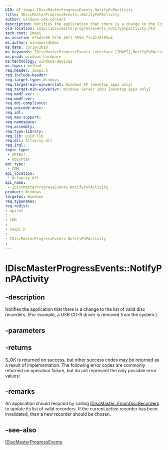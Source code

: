 ```yaml
---
UID: NF:imapi.IDiscMasterProgressEvents.NotifyPnPActivity
title: IDiscMasterProgressEvents::NotifyPnPActivity
author: windows-sdk-content
description: Notifies the application that there is a change to the list of valid disc recorders. (For example, a USB CD-R driver is removed from the system.).
old-location: imapi\idiscmasterprogressevents_notifypnpactivity.htm
tech.root: imapi
ms.assetid: d2b41e86-2f1b-46f1-955d-7fc42f8189a4
ms.author: windowssdkdev
ms.date: 10/19/2018
ms.keywords: IDiscMasterProgressEvents interface [IMAPI],NotifyPnPActivity method, IDiscMasterProgressEvents.NotifyPnPActivity, IDiscMasterProgressEvents::NotifyPnPActivity, NotifyPnPActivity, NotifyPnPActivity method [IMAPI], NotifyPnPActivity method [IMAPI],IDiscMasterProgressEvents interface, _win32_idiscmasterprogressevents_notifypnpactivity, base.idiscmasterprogressevents_notifypnpactivity, imapi.idiscmasterprogressevents_notifypnpactivity, imapi/IDiscMasterProgressEvents::NotifyPnPActivity
ms.prod: windows-hardware
ms.technology: windows-devices
ms.topic: method
req.header: imapi.h
req.include-header: 
req.target-type: Windows
req.target-min-winverclnt: Windows XP [desktop apps only]
req.target-min-winversvr: Windows Server 2003 [desktop apps only]
req.kmdf-ver: 
req.umdf-ver: 
req.ddi-compliance: 
req.unicode-ansi: 
req.idl: 
req.max-support: 
req.namespace: 
req.assembly: 
req.type-library: 
req.lib: Uuid.lib
req.dll: Actxprxy.dll
req.irql: 
topic_type:
 - APIRef
 - kbSyntax
api_type:
 - COM
api_location:
 - Actxprxy.dll
api_name:
 - IDiscMasterProgressEvents.NotifyPnPActivity
product: Windows
targetos: Windows
req.typenames: 
req.redist: 
- apiref
: 
- COM
: 
- imapi.h
: 
- IDiscMasterProgressEvents.NotifyPnPActivity
: 
---
```


# IDiscMasterProgressEvents::NotifyPnPActivity


## -description


Notifies the application that there is a change to the list of valid disc recorders. (For example, a USB CD-R driver is removed from the system.)


## -parameters






## -returns



S_OK is returned on success, but other success codes may be returned as a result of implementation. The following error codes are commonly returned on operation failure, but do not represent the only possible error values:




## -remarks



An application should respond by calling 
<a href="https://msdn.microsoft.com/03daab81-11cf-4100-ab5e-3442a5972912">IDiscMaster::EnumDiscRecorders</a> to update its list of valid recorders. If the current active recorder has been invalidated, then a new recorder should be chosen.




## -see-also




<a href="https://msdn.microsoft.com/68f7edbd-4a06-4e8d-a562-21a65767aff6">IDiscMasterProgressEvents</a>
 

 

